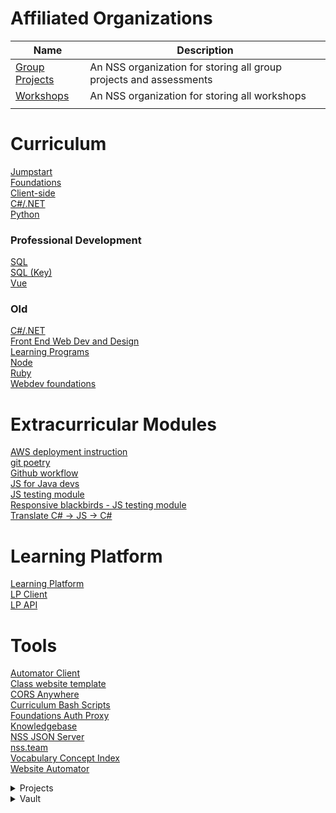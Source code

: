 # Affiliated Organizations
| Name | Description |  
|------|-------------|  
| [Group Projects](https://github.com/nss-group-projects) | An NSS organization for storing all group projects and assessments |  
| [Workshops](https://github.com/nashville-software-school-workshops) | An NSS organization for storing all workshops |
|  |  |


# Curriculum
[Jumpstart](https://github.com/nashville-software-school/jumpstart)  
[Foundations](https://github.com/nashville-software-school/foundations-course)  
[Client-side](https://github.com/nashville-software-school/client-side-mastery)  
[C#/.NET](https://github.com/nashville-software-school/server-side-dotnet-curriculum)  
[Python](https://github.com/nashville-software-school/server-side-python-curriculum)  
### Professional Development
[SQL](https://github.com/nashville-software-school/sql-professional)  
[SQL (Key)](https://github.com/nashville-software-school/sql-professional-key)  
[Vue](https://github.com/nashville-software-school/Vue-Workshop)  
### Old 
[C#/.NET](https://github.com/nashville-software-school/bangazon-inc)  
[Front End Web Dev and Design](https://github.com/nashville-software-school/FEWDD-milestones)  
[Learning Programs](https://github.com/nashville-software-school/learning-programs)  
[Node](https://github.com/nashville-software-school/bangazon-corp)  
[Ruby](https://github.com/nashville-software-school/bangazon-ltd)  
[Webdev foundations](https://github.com/nashville-software-school/web-development-foundations)  

# Extracurricular Modules
[AWS deployment instruction](https://github.com/nashville-software-school/aws-deployment-instructions)  
[git poetry](https://github.com/nashville-software-school/git-poetry)  
[Github workflow](https://github.com/nashville-software-school/github-workflow)  
[JS for Java devs](https://github.com/nashville-software-school/js_for_java_devs)  
[JS testing module](https://github.com/nashville-software-school/js-testing-module)  
[Responsive blackbirds - JS testing module](https://github.com/nashville-software-school/responsive-black-birds)  
[Translate C# -> JS -> C#](https://github.com/nashville-software-school/translate-csharp-js)  

# Learning Platform
[Learning Platform](https://github.com/nashville-software-school/LearningPlatform)  
[LP Client](https://github.com/nashville-software-school/learn-ops-client)  
[LP API](https://github.com/nashville-software-school/learn-ops-api)  

# Tools
[Automator Client](https://github.com/nashville-software-school/automator-client)  
[Class website template](https://github.com/nashville-software-school/class-website-template)  
[CORS Anywhere](https://github.com/nashville-software-school/cors-anywhere)  
[Curriculum Bash Scripts](https://github.com/nashville-software-school/course-bash-scripts)  
[Foundations Auth Proxy](https://github.com/nashville-software-school/foundations-auth-proxy)  
[Knowledgebase](https://github.com/nashville-software-school/knowledgebase)  
[NSS JSON Server](https://github.com/nashville-software-school/nss-json-server)  
[nss.team](https://github.com/nashville-software-school/nss.team)  
[Vocabulary Concept Index](https://github.com/nashville-software-school/vocabulary-concept-index)  
[Website Automator](https://github.com/nashville-software-school/website-automator)  

<details>
  <summary>Projects</summary>
  
### Clients
[Creek River Client](https://github.com/nashville-software-school/dotnet-creek-river-client)  
[Daily Journal Client](https://github.com/nashville-software-school/daily-journal-react-template)  
[Loncotes Client](https://github.com/nashville-software-school/dotnet-loncotes-client)  
[Nashville Kennels template](https://github.com/nashville-software-school/nashville-kennels-template)  
[Ninties TV](https://github.com/nashville-software-school/NinetiesTV)  
[Rare](https://github.com/nashville-software-school/Rare)  
[Rare Client Python](https://github.com/nashville-software-school/python-rare-client-template)  
[Rock of Ages Client](https://github.com/nashville-software-school/rock-of-ages-client)  
[Sprinkles of Joy](https://github.com/nashville-software-school/sprinkles-of-joy)  
[Tabloid Client](https://github.com/nashville-software-school/TabloidCLI)  
[Tiny Treats Client](https://github.com/nashville-software-school/tinytreats-client)  
[Truncheons & Flagons - Client](https://github.com/nashville-software-school/Tavern)  

### C#
[Bangazon boilerplate .NET](https://github.com/nashville-software-school/csharp-bangazonapi-boilerplate)  
[Bianca's Bikes template](https://github.com/nashville-software-school/dotnet-biancas-template)  
[Car Builder C#/.NET](https://github.com/nashville-software-school/car-builder)  
[PoKi SQL](https://github.com/nashville-software-school/poki-sqlite)  
[Shooting Dice](https://github.com/nashville-software-school/ShootingDice)  
[Tabloid Prototype](https://github.com/nashville-software-school/TabloidMVC)  
[Trestlebridge C#](https://github.com/nashville-software-school/Trestlebridge-Farms)  

### Python
[Honey Rae's Python](https://github.com/nashville-software-school/honey-rae-django-version)  
[Rare API Python](https://github.com/nashville-software-school/python-rare-server-template)  
[Rock of Ages API](https://github.com/nashville-software-school/rock-of-ages-api)  
[Ships Declarative API](https://github.com/nashville-software-school/declarative-ships-api)  
[Ships Imperative API](https://github.com/nashville-software-school/imperative-ships-api)  
[Truncheons & Flagons - API](https://github.com/nashville-software-school/Tavern-API)  


</details>

<details>
  <summary>Vault</summary>
  
### Transfer to workshops
[EF Core Explore Concepts](https://github.com/nashville-software-school/EF_Core_Explore_Concepts)  
[Git example random character](https://github.com/nashville-software-school/git-example---random-character)  
[VS Code debugging example](https://github.com/nashville-software-school/vs-code-debug-example)  

### Completed Projects
[Chuckle checklist (complete)](https://github.com/nashville-software-school/Chuckle-Checklist-Complete)  
[Honey Raes (complete)](https://github.com/nashville-software-school/Honey-Rea-Complete)
[Learning moments (complete)](https://github.com/nashville-software-school/Learning-Moments-Complete)  
[Rock of Ages Client (complete)](https://github.com/nashville-software-school/rock-of-ages-client-solution)  

### Miscelleneous
[C# Bangazon boilerplate v1](https://github.com/nashville-software-school/csharp-bangazon-site-boilerplate)  
[C# Bangazon boilerplate v2](https://github.com/nashville-software-school/csharp-bangazonapi-boilerplate-v2)  
[C# integration testing](https://github.com/nashville-software-school/csharp-mvc-integration-tessting)  
[C# self assessment Musician MVC](https://github.com/nashville-software-school/CSharp-Self-Assessment-MusicianMVC)  
[C# self assessment Musician](https://github.com/nashville-software-school/CSharp-Self-Assessment-MusicianFullStack)  
[C# self assessment orientation](https://github.com/nashville-software-school/CSharp-Self-Assessment-Orientation)  
[C# workforce boilerplate](https://github.com/nashville-software-school/csharp-workforce-boilerplate)  
[C75 Server side (experiment?)](https://github.com/nashville-software-school/C75-server-side)  
[Class website](https://github.com/nashville-software-school/Class-Website)  
[Client-side instructor](https://github.com/nashville-software-school/client-side-mastery-instructor)  
[Daily jounrnal react 18 template](https://github.com/nashville-software-school/daily-journal-react-18-template)  
[Django REST template](https://github.com/nashville-software-school/django-rest-template)  
[Elated Mane](https://github.com/nashville-software-school/elated-mane)  
[Favameal template python](https://github.com/nashville-software-school/favameal-django-template)  
[foundations](https://github.com/nashville-software-school/foundations)  
[Hackoween2019](https://github.com/nashville-software-school/dg-hackoween-2019)  
[Honey Rae React 18](https://github.com/nashville-software-school/honey-rae-react18)  
[Level up React 18](https://github.com/nashville-software-school/level-up-react-18-template)  
[Level up React template](https://github.com/nashville-software-school/level-up-react-template)  
[Maker Forge](https://github.com/nashville-software-school/MakerForge)  
[Server-side Dotnet Instructor](https://github.com/nashville-software-school/server-side-dotnet-instructor)  
[Pet adoption portal](https://github.com/nashville-software-school/pet-adoption-portal)  
[Python instructor](https://github.com/nashville-software-school/server-side-python-instructor)  
[Rare React 18 template](https://github.com/nashville-software-school/rare-react-18-template)  
[React 17 template](https://github.com/nashville-software-school/react-17-template)  
[Tabloid Fullstack](https://github.com/nashville-software-school/TabloidFullStack)  
[testing lnl](https://github.com/nashville-software-school/testing-lnl)  
[Wisdom & Grace](https://github.com/nashville-software-school/WisdomAndGrace)  

</details>
